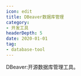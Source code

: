 ```yaml
---
icon: edit
title: DBeaver数据库管理
category: 
- 开发工具
headerDepth: 5
date: 2020-01-01
tag:
- database-tool
---
```


<!-- more -->

DBeaver:开源数据库管理工具。
